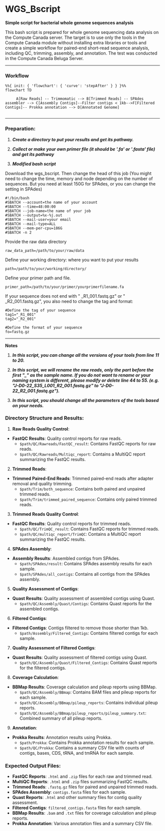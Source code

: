 # WGS_Bscript

**Simple script for bacterial whole genome sequences analysis**

This bash script is prepared for whole genome sequencing data analysis on the Compute Canada server. The target is to use only the tools in the Compute Canada module without installing extra libraries or tools and create a simple workflow for paired-end short-read sequence analysis, including QC, trimming, assembly, and annotation. The test was conducted in the Compute Canada Beluga Server.

---

### Workflow

```mermaid
%%{ init: { 'flowchart': { 'curve': 'stepAfter' } } }%%
flowchart TD
     
     A[Raw Reads] -- Trimmomatic --> B[Trimmed Reads] -- SPAdes assembler --> C[Assembly Contigs]--Filter contigs < 1kb-->F[Filtered Contigs]-- Prokka annotation --> D[Annotated Genome]
     
```

---

### Preparation:

1. ***Create a directory to put your results and get its pathway.***
  
2. ***Collect or make your own primer file (it should be '.fa' or '.fasta' file) and get its pathway***
  
3. ***Modified bash script***
  
  Download the wgs_bscript. Then change the head of this job (You might need to change the time, memory and node depending on the number of sequences. But you need at least 150G for SPAdes, or you can change the setting in SPAdes)
  
  ```
  #!/bin/bash
  #SBATCH --account=the name of your account
  #SBATCH --time=48:00:00
  #SBATCH --job-name=the name of your job
  #SBATCH --output=%x-%j.out
  #SBATCH --mail-user=your email
  #SBATCH --mail-type=ALL
  #SBATCH --mem-per-cpu=186G  
  #SBATCH -n 2
  ```
  
  Provide the raw data directory
  
  ```
  raw_data_path=/path/to/your/raw/data
  ```
  
  Define your working directory: where you want to put your results
  
  ```
  path=/path/to/your/working/directory/
  ```
  
  Define your primer path and file.
  
  ```
  primer_path=/path/to/your/primer/yourprimerfilename.fa
  ```
  
  If your sequence does not end with " _R1_001.fastq.gz" or " _R2_001.fastq.gz", you also need to change the tag and format:
  
  ```
  #Define the tag of your sequence
  tag1="_R1_001"
  tag2="_R2_001"
  
  #Define the format of your sequence
  fo=fastq.gz
  ```
  
  ---
  
  **Notes**
  
  1. ***In this script, you can change all the versions of your tools from line 11 to 20.***

  2. ***In this script, we will rename the raw reads, only the part before the first "_" as the sample name. If you do not want to rename or your naming system is different, please modify or delete line 44 to 55. (e.g. "J-D0-22_S35_L001_R2_001.fastq.gz" to "J-D0-22_R2_001.fastq.gz").***
    
  3. ***In this script, you should change all the parameters of the tools based on your needs.***


### Directory Structure and Results:

1. **Raw Reads Quality Control**:
  
  - **FastQC Results**: Quality control reports for raw reads.
    - `$path/QC/Rawreads/FastQC_result`: Contains FastQC reports for raw reads.
    - `$path/QC/Rawreads/Multiqc_report`: Contains a MultiQC report summarizing the FastQC results.
2. **Trimmed Reads**:
  
  - **Trimmed Paired-End Reads**: Trimmed paired-end reads after adapter removal and quality trimming.
    - `$path/Trim/both_sequence`: Contains both paired and unpaired trimmed reads.
    - `$path/Trim/trimmed_paired_sequence`: Contains only paired trimmed reads.
3. **Trimmed Reads Quality Control**:
  
  - **FastQC Results**: Quality control reports for trimmed reads.
    - `$path/QC/TrimQC_result`: Contains FastQC reports for trimmed reads.
    - `$path/QC/multiqc_report/TrimQC`: Contains a MultiQC report summarizing the FastQC results.
4. **SPAdes Assembly**:
  
  - **Assembly Results**: Assembled contigs from SPAdes.
    - `$path/SPAdes/result`: Contains SPAdes assembly results for each sample.
    - `$path/SPAdes/all_contigs`: Contains all contigs from the SPAdes assembly.
5. **Quality Assessment of Contigs**:
  
  - **Quast Results**: Quality assessment of assembled contigs using Quast.
    - `$path/QC/Assembly/Quast/Contigs`: Contains Quast reports for the assembled contigs.
6. **Filtered Contigs**:
  
  - **Filtered Contigs**: Contigs filtered to remove those shorter than 1kb.
    - `$path/Assembly/Filtered_Contigs`: Contains filtered contigs for each sample.
7. **Quality Assessment of Filtered Contigs**:
  
  - **Quast Results**: Quality assessment of filtered contigs using Quast.
    - `$path/QC/Assembly/Quast/Filtered_Contigs`: Contains Quast reports for the filtered contigs.
8. **Coverage Calculation**:
  
  - **BBMap Results**: Coverage calculation and pileup reports using BBMap.
    - `$path/QC/Assembly/BBmap`: Contains BAM files and pileup reports for each sample.
    - `$path/QC/Assembly/BBmap/pileup_reports`: Contains individual pileup reports.
    - `$path/QC/Assembly/BBmap/pileup_reports/pileup_summary.txt`: Combined summary of all pileup reports.
9. **Annotation**:
  
  - **Prokka Results**: Annotation results using Prokka.
    - `$path/Prokka`: Contains Prokka annotation results for each sample.
    - `$path/QC/Prokka`: Contains a summary CSV file with counts of contigs, bases, CDS, tRNA, and tmRNA for each sample.

### Expected Output Files:

- **FastQC Reports**: `.html` and `.zip` files for each raw and trimmed read.
- **MultiQC Reports**: `.html` and `.zip` files summarizing FastQC results.
- **Trimmed Reads**: `.fastq.gz` files for paired and unpaired trimmed reads.
- **SPAdes Assembly**: `contigs.fasta` files for each sample.
- **Quast Reports**: `.html` and other summary files for contig quality assessment.
- **Filtered Contigs**: `filtered_contigs.fasta` files for each sample.
- **BBMap Results**: `.bam` and `.txt` files for coverage calculation and pileup reports.
- **Prokka Annotation**: Various annotation files and a summary CSV file.

